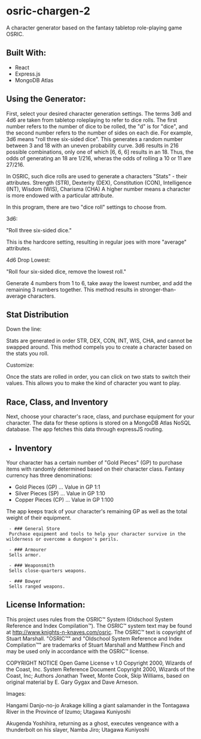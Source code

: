 # osric-chargen-2

A character generator based on the fantasy tabletop role-playing game OSRIC.

## Built With:
- React
- Express.js
- MongoDB Atlas

Using the Generator:
--------------------------------------------------------------

First, select your desired character generation settings.
The terms 3d6 and 4d6 are taken from tabletop roleplaying to refer to dice rolls.
The first number refers to the number of dice to be rolled, the "d" is for "dice", and the second number refers to the number of sides on each die.
For example, 3d6 means "roll three six-sided dice".
This generates a random number between 3 and 18 with an uneven probability curve.
3d6 results in 216 possible combinations, only one of which [6, 6, 6] results in an 18. 
Thus, the odds of generating an 18 are 1/216, wheras the odds of rolling a 10 or 11 are 27/216.

In OSRIC, such dice rolls are used to generate a characters "Stats" - their attributes.
Strength (STR), Dexterity (DEX), Constitution (CON), Intelligence (INT), Wisdom (WIS), Charisma (CHA)
A higher number means a character is more endowed with a particular attribute.

In this program, there are two "dice roll" settings to choose from.

3d6:

"Roll three six-sided dice."

This is the hardcore setting, resulting in regular joes with more "average" attributes.

4d6 Drop Lowest:

"Roll four six-sided dice, remove the lowest roll."

Generate 4 numbers from 1 to 6, take away the lowest number, and add the remaining 3 numbers together.
This method results in stronger-than-average characters.

Stat Distribution
--------------------------------------------------------------

Down the line:

Stats are generated in order STR, DEX, CON, INT, WIS, CHA, and cannot be swapped around.
This method compels you to create a character based on the stats you roll.

Customize:

Once the stats are rolled in order, you can click on two stats to switch their values.
This allows you to make the kind of character you want to play.

Race, Class, and Inventory
--------------------------------------------------------------
Next, choose your character's race, class, and purchase equipment for your character.
The data for these options is stored on a MongoDB Atlas NoSQL database. The app fetches this data through expressJS routing.

- ## Inventory

Your character has a certain number of "Gold Pieces" (GP) to purchase items with randomly determined based on their character class. 
Fantasy currency has three denominations:

- Gold Pieces (GP) ... Value in GP 1:1
- Silver Pieces (SP) ... Value in GP 1:10
- Copper Pieces (CP) ... Value in GP 1:100

The app keeps track of your character's remaining GP as well as the total weight of their equipment.

     - ### General Store
     Purchase equipment and tools to help your character survive in the wilderness or overcome a dungeon's perils.
     
     - ### Armourer
     Sells armor.
     
     - ### Weaponsmith
     Sells close-quarters weapons.
     
     - ### Bowyer
     Sells ranged weapons.


License Information:
--------------------------------------------------------------

This project uses rules from the OSRIC™ System (Oldschool System Reference and Index Compilation™). The OSRIC™ system text may be found at http://www.knights-n-knaves.com/osric. The OSRIC™ text is copyright of Stuart Marshall. "OSRIC™" and "Oldschool System Reference and Index Compilation™" are trademarks of Stuart Marshall and Matthew Finch and may be used only in accordance with the OSRIC™ license.

COPYRIGHT NOTICE Open Game License v 1.0 Copyright 2000, Wizards of the Coast, Inc. System Reference Document Copyright 2000, Wizards of the Coast, Inc; Authors Jonathan Tweet, Monte Cook, Skip Williams, based on original material by E. Gary Gygax and Dave Arneson.

Images:

Hangami Danjo-no-jo Arakage killing a giant salamander in the Tontagawa River in the Province of Izumo; Utagawa Kuniyoshi

Akugenda Yoshihira, returning as a ghost, executes vengeance with a thunderbolt on his slayer, Namba Jiro; Utagawa Kuniyoshi
